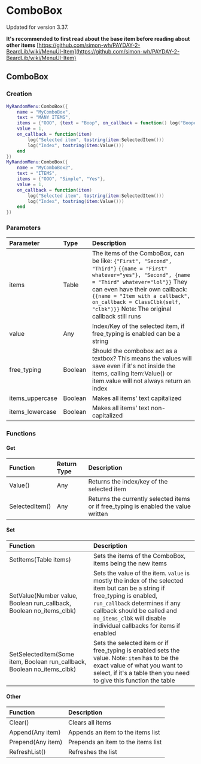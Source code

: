 # ComboBox

Updated for version 3.37.

**It's recommended to first read about the base item before reading about other items** [https://github.com/simon-wh/PAYDAY-2-BeardLib/wiki/MenuUI-Item](https://github.com/simon-wh/PAYDAY-2-BeardLib/wiki/MenuUI-Item)

## ComboBox

### Creation

```lua
MyRandomMenu:ComboBox({
    name = "MyComboBox",
    text = "MANY ITEMS",
    items = {"OOO", {text = "Boop", on_callback = function() log("Booped") end}},
    value = 1,
    on_callback = function(item)
        log("Selected item", tostring(item:SelectedItem()))
        log("Index", tostring(item:Value()))
    end
})
MyRandomMenu:ComboBox({
    name = "MyComboBox2",
    text = "ITEMS",
    items = {"OOO", "Simple", "Yes"},
    value = 1,
    on_callback = function(item)
        log("Selected item", tostring(item:SelectedItem()))
        log("Index", tostring(item:Value()))
    end
})
```

### Parameters

| Parameter | Type | Description |
| :--- | :--- | :--- |
| items | Table | The items of the ComboBox, can be like: `{"First", "Second", "Third"}` `{{name = "First" whatever="yes"}, "Second", {name = "Third" whatever="lol"}}` They can even have their own callback: `{{name = "Item with a callback", on_callback = ClassClbk(self, "clbk")}}` Note: The original callback still runs |
| value | Any | Index/Key of the selected item, if free\_typing is enabled can be a string |
| free\_typing | Boolean | Should the combobox act as a textbox? This means the values will save even if it's not inside the items, calling Item:Value\(\) or item.value will not always return an index |
| items\_uppercase | Boolean | Makes all items' text capitalized |
| items\_lowercase | Boolean | Makes all items' text non-capitalized |

### Functions

#### Get

| Function | Return Type | Description |
| :--- | :--- | :--- |
| Value\(\) | Any | Returns the index/key of the selected item |
| SelectedItem\(\) | Any | Returns the currently selected items or if free\_typing is enabled the value written |

#### Set

| Function | Description |
| :--- | :--- |
| SetItems\(Table items\) | Sets the items of the ComboBox, items being the new items |
| SetValue\(Number value, Boolean run\_callback, Boolean no\_items\_clbk\) | Sets the value of the item. `value` is mostly the index of the selected item but can be a string if free\_typing is enabled, `run_callback` determines if any callback should be called and `no_items_clbk` will disable individual callbacks for items if enabled |
| SetSelectedItem\(Some item, Boolean run\_callback, Boolean no\_items\_clbk\) | Sets the selected item or if free\_typing is enabled sets the value. Note: `item` has to be the exact value of what you want to select, if it's a table then you need to give this function the table |

#### Other

| Function | Description |
| :--- | :--- |
| Clear\(\) | Clears all items |
| Append\(Any item\) | Appends an item to the items list |
| Prepend\(Any item\) | Prepends an item to the items list |
| RefreshList\(\) | Refreshes the list |

